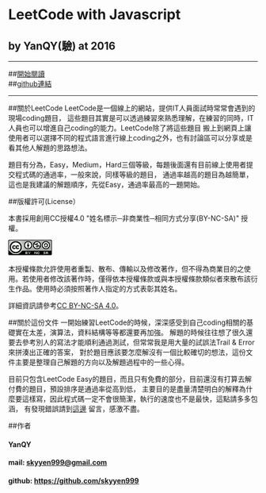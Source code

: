 # LeetCode with Javascript
  
## by YanQY(驗) at 2016
***
##[開始閱讀](https://www.gitbook.com/read/book/skyyen999/-leetcode-with-javascript)  
##[github連結](https://github.com/skyyen999/leetcodeWithJS)  
***
##關於LeetCode
LeetCode是一個線上的網站，提供IT人員面試時常常會遇到的現場coding題目，
這些題目其實是可以透過練習來熟悉理解，在練習的同時，IT人員也可以增進自己coding的能力。LeetCode除了將這些題目
搬上到網頁上讓使用者可以選擇不同的程式語言進行線上coding之外，也有討論區可以分享或是看其他人解題的思路想法。
    
題目有分為，Easy，Medium，Hard三個等級，每題後面還有目前線上使用者提交程式碼的通過率，一般來說，同樣等級的題目，
通過率越高的題目為越簡單，這也是我建議的解題順序，先從Easy，通過率最高的一題開始。
  
##版權許可(License）

本書採用創用CC授權4.0 "姓名標示─非商業性─相同方式分享(BY-NC-SA)" 授權。

![license](license.png)

本授權條款允許使用者重製、散布、傳輸以及修改著作，但不得為商業目的之使用。若使用者修改該著作時，僅得依本授權條款或與本授權條款類似者來散布該衍生作品。使用時必須按照著作人指定的方式表彰其姓名。

詳細資訊請參考[CC BY-NC-SA 4.0](https://creativecommons.org/licenses/by-nc-sa/4.0/)。
  
##關於這份文件
一開始練習LeetCode的時候，深深感受到自己coding相關的基礎實在太差，演算法，資料結構等等都還要再加強。
解題的時候往往想了很久還要去參考別人的寫法才能順利通過測試，但常常我是用大量的試誤法Trail & Error來拼湊出正確的答案，
對於題目應該要怎麼解沒有一個比較確切的想法，這份文件主要是整理自己解題的方向以及解題過程中的一些心得。
  
目前只包含LeetCode Easy的題目，而且只有免費的部分，目前還沒有打算去解付費的題目，預設排序是通過率從高到低，
主要目的是盡量清楚明白的解釋為什麼要這樣寫，因此程式碼一定不會很簡潔，執行的速度也不是最快，這點請多多包涵，
有發現錯誤請到[這邊](https://github.com/skyyen999/leetcodeWithJS/issues/new) 留言，感激不盡。

##作者 
#### YanQY
#### mail:   skyyen999@gmail.com  
#### github: https://github.com/skyyen999  





